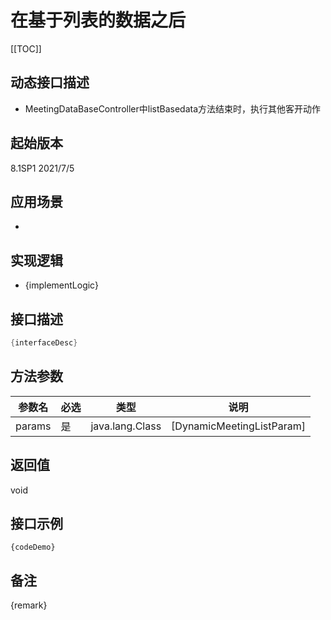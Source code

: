 # 在基于列表的数据之后 

[[TOC]]

## 动态接口描述

-  MeetingDataBaseController中listBasedata方法结束时，执行其他客开动作

## 起始版本
8.1SP1
2021/7/5

## 应用场景
- 

## 实现逻辑
- {implementLogic}

## 接口描述
```java
{interfaceDesc}
```
## 方法参数
 参数名 | 必选 | 类型 | 说明 
--- |---|--- |--- 
params|是|java.lang.Class|[DynamicMeetingListParam]


## 返回值
void


## 接口示例
```
{codeDemo}
```

## 备注
{remark}
